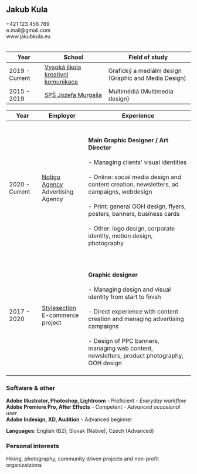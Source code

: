 <h2 class="subtitle">Jakub Kula</h2>
+421 123 456 789 <br>
e.mail@gmail.com <br>
www.jakubkula.eu<br><br>

|Year|School|Field of study|
|-|-|-|
| 2019 - Current | [Vysoká škola kreativní komunikace](www.vskk.cz) | Grafický a mediální design (Graphic and Media Design) |
| 2015 - 2019   | [SPŠ Jozefa Murgaša](www.spsjm.sk) | Multimédiá (Multimedia design) |

|Year|Employer|Experience|
|-|-|-|
2020 - Current|[Notigo Agency](www.spsjm.sk)<br>Advertising Agency |<br><br>**Main Graphic Designer / Art Director**<br><br>- Managing clients' visual identities<br><br>- Online: social media design and content creation, newsletters, ad campaigns, webdesign<br><br>- Print: general OOH design, flyers, posters, banners, business cards<br><br>- Other: logo design, corporate identity, motion design, photography<br><br>
2017 - 2020|[Stylesection](www.style-shop.cz)<br>E-commerce project |<br><br>**Graphic designer**<br><br>- Managing design and visual identity from start to finish<br><br>- Direct experience with content creation and managing advertising campaigns<br><br>- Design of PPC banners, managing web content, newsletters, product photography, OOH design<br><br>

<h3> Software & other </h3>

**Adobe Illustrator, Photoshop, Lightroom** - Proficient - *Everyday workflow* <br>
**Adobe Premiere Pro, After Effects** - Competent - *Advanced occasional user*<br>
**Adobe Indesign, XD, Audition** - Advanced beginner

**Languages:** English (B2), Slovak (Native), Czech (Advanced)

<h3> Personal interests </h3>

Hiking, photography, community driven projects and non-profit organizatzions
